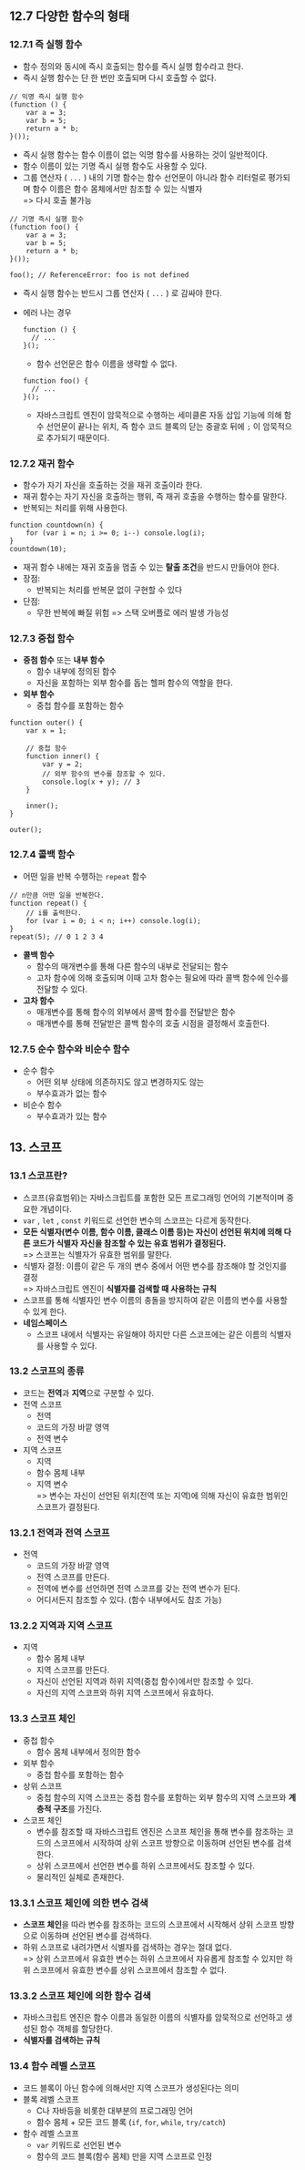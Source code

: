 ## 12.7 다양한 함수의 형태
### 12.7.1 즉 실행 함수
- 함수 정의와 동시에 즉시 호출되는 함수를 즉시 실행 함수라고 한다.
- 즉시 실행 함수는 단 한 번만 호출되며 다시 호출할 수 없다.

```
// 익명 즉시 실행 함수
(function () {
    var a = 3;
    var b = 5;
    return a * b;
}());
```

- 즉시 실행 함수는 함수 이름이 없는 익명 함수를 사용하는 것이 일반적이다.
- 함수 이름이 있는 기명 즉시 실행 함수도 사용할 수 있다.
- 그룹 연산자 ( `...` ) 내의 기명 함수는 함수 선언문이 아니라 함수 리터럴로 평가되며 함수 이름은 함수 몸체에서만 참조할 수 있는 식별자 <br>
=> 다시 호출 불가능

```
// 기명 즉시 실행 함수
(function foo() {
    var a = 3;
    var b = 5;
    return a * b;
}());

foo(); // ReferenceError: foo is not defined
```

- 즉시 실행 함수는 반드시 그룹 연산자 ( `...` ) 로 감싸야 한다.
- 에러 나는 경우
  ```
  function () {
    // ...
  }();
  ```
  - 함수 선언문은 함수 이름을 생략할 수 없다. <br>

  ```
  function foo() {
    // ...
  }(); 
  ```
  - 자바스크립트 엔진이 암묵적으로 수행하는 세미클론 자동 삽입 기능에 의해 함수 선언문이 끝나는 위치, 즉 함수 코드 블록의 닫는 중괄호 뒤에 `;` 이 암묵적으로 추가되기 때문이다.

### 12.7.2 재귀 함수
- 함수가 자기 자신을 호출하는 것을 재귀 호출이라 한다.
- 재귀 함수는 자기 자신을 호출하는 행위, 즉 재귀 호출을 수행하는 함수를 말한다.
- 반복되는 처리를 위해 사용한다.
```
function countdown(n) {
    for (var i = n; i >= 0; i--) console.log(i);
}
countdown(10);
```
- 재귀 함수 내에는 재귀 호출을 멈출 수 있는 **탈출 조건**을 반드시 만들어야 한다.
- 장점:
  - 반복되는 처리를 반복문 없이 구현할 수 있다
- 단점:
  - 무한 반복에 빠질 위험 => 스택 오버플로 에러 발생 가능성


### 12.7.3 중첩 함수
- **중첨 함수** 또는 **내부 함수** 
  - 함수 내부에 정의된 함수
  - 자신을 포함하는 외부 함수를 돕는 헬퍼 함수의 역할을 한다.
- **외부 함수**
  - 중첩 함수를 포함하는 함수

```
function outer() {
    var x = 1;

    // 중첩 함수
    function inner() {
        var y = 2;
        // 외부 함수의 변수를 참조할 수 있다.
        console.log(x + y); // 3
    }

    inner();
}

outer();
```

### 12.7.4 콜백 함수
- 어떤 일을 반복 수행하는 `repeat` 함수

```
// n만큼 어떤 일을 반복한다.
function repeat() {
    // i를 출력한다.
    for (var i = 0; i < n; i++) console.log(i);
}
repeat(5); // 0 1 2 3 4 
```

- **콜백 함수**
  - 함수의 매개변수를 통해 다른 함수의 내부로 전달되는 함수
  - 고차 함수에 의해 호출되며 이때 고차 함수는 필요에 따라 콜백 함수에 인수를 전달할 수 있다.
- **고차 함수**
  - 매개변수를 통해 함수의 외부에서 콜백 함수를 전달받은 함수
  - 매개변수를 통해 전달받은 콜백 함수의 호출 시점을 결정해서 호출한다.


### 12.7.5 순수 함수와 비순수 함수
- 순수 함수
  - 어떤 외부 상태에 의존하지도 않고 변경하지도 않는
  - 부수효과가 없는 함수
- 비순수 함수
  - 부수효과가 있는 함수



## 13. 스코프
### 13.1 스코프란?
- 스코프(유효범위)는 자바스크립트를 포함한 모든 프로그래밍 언어의 기본적이며 중요한 개념이다.
- `var` , `let` , `const` 키워드로 선언한 변수의 스코프는 다르게 동작한다.
- **모든 식별자(변수 이름, 함수 이름, 클래스 이름 등)는 자신이 선언된 위치에 의해 다른 코드가 식별자 자신을 참조할 수 있는 유효 범위가 결정된다.** <br>
=> 스코프는 식별자가 유효한 범위를 말한다. <br>
- 식별자 결정: 이름이 같은 두 개의 변수 중에서 어떤 변수를 참조해야 할 것인지를 결정 <br>
=> 자바스크립트 엔진이 **식별자를 검색할 때 사용하는 규칙** <br>
- 스코프를 통해 식별자인 변수 이름의 충돌을 방지하여 같은 이름의 변수를 사용할 수 있게 한다.
- **네임스페이스**
  - 스코프 내에서 식별자는 유일해야 하지만 다른 스코프에는 같은 이름의 식별자를 사용할 수 있다.

### 13.2 스코프의 종류
- 코드는 **전역**과 **지역**으로 구분할 수 있다.
- 전역 스코프
  - 전역
  - 코드의 가장 바깥 영역
  - 전역 변수
- 지역 스코프
  - 지역
  - 함수 몸체 내부
  - 지역 변수 <br>
=> 변수는 자신이 선언된 위치(전역 또는 지역)에 의해 자신이 유효한 범위인 스코프가 결정된다.

### 13.2.1 전역과 전역 스코프
- 전역
  - 코드의 가장 바깥 영역
  - 전역 스코프를 만든다.
  - 전역에 변수를 선언하면 전역 스코프를 갖는 전역 변수가 된다. 
  - 어디서든지 참조할 수 있다. (함수 내부에서도 참조 가능)

### 13.2.2 지역과 지역 스코프
- 지역
  - 함수 몸체 내부
  - 지역 스코프를 만든다.
  - 자신이 선언된 지역과 하위 지역(중첩 함수)에서만 참조할 수 있다.
  - 자신의 지역 스코프와 하위 지역 스코프에서 유효하다.

### 13.3 스코프 체인
- 중첩 함수
  - 함수 몸체 내부에서 정의한 함수
- 외부 함수
  - 중첩 함수를 포함하는 함수
- 상위 스코프
  - 중첩 함수의 지역 스코프는 중첩 함수를 포함하는 외부 함수의 지역 스코프와 **계층적 구조**를 가진다.
- 스코프 체인
  - 변수를 참조할 때 자바스크립트 엔진은 스코프 체인을 통해 변수를 참조하는 코드의 스코프에서 시작하여 상위 스코프 방향으로 이동하며 선언된 변수를 검색한다.
  - 상위 스코프에서 선언한 변수를 하위 스코프에서도 참조할 수 있다.
  - 물리적인 실체로 존재한다.

### 13.3.1 스코프 체인에 의한 변수 검색
- **스코프 체인**을 따라 변수를 참조하는 코드의 스코프에서 시작해서 상위 스코프 방향으로 이동하며 선언된 변수를 검색하다.
- 하위 스코프로 내려가면서 식별자를 검색하는 경우는 절대 없다. <br>
=> 상위 스코프에서 유효한 변수는 하위 스코프에서 자유롭게 참조할 수 있지만 하위 스코프에서 유효한 변수를 상위 스코프에서 참조할 수 없다.

### 13.3.2 스코프 체인에 의한 함수 검색
- 자바스크립트 엔진은 함수 이름과 동일한 이름의 식별자를 암묵적으로 선언하고 생성된 함수 객체를 할당한다.
- **식별자를 검색하는 규칙**

### 13.4 함수 레벨 스코프
- 코드 블록이 아닌 함수에 의해서만 지역 스코프가 생성된다는 의미
- 블록 레벨 스코프
  - C나 자바등을 비롯한 대부분의 프로그래밍 언어
  - 함수 몸체 + 모든 코드 블록 (`if`, `for`, `while`, `try/catch`)
- 함수 레벨 스코프
  - `var` 키워드로 선언된 변수
  - 함수의 코드 블록(함수 몸체) 만을 지역 스코프로 인정


